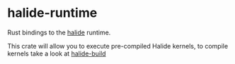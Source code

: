 # halide-runtime

Rust bindings to the [halide](https://github.com/halide/halide) runtime.

This crate will allow you to execute pre-compiled Halide kernels, to compile kernels take a look at [halide-build](https://github.com/zshipko/halide-build)
